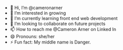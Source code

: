 - 👋 Hi, I’m @cameronarner
- 👀 I’m interested in growing
- 🌱 I’m currently learning front end web development
- 💞️ I’m looking to collaborate on future projects
- 📫 How to reach me @Cameron Arner on Linked In
- 😄 Pronouns: she/her
- ⚡ Fun fact: My middle name is Danger.

<!---
cameronarner/cameronarner is a ✨ special ✨ repository because its `README.md` (this file) appears on your GitHub profile.
You can click the Preview link to take a look at your changes.
--->
